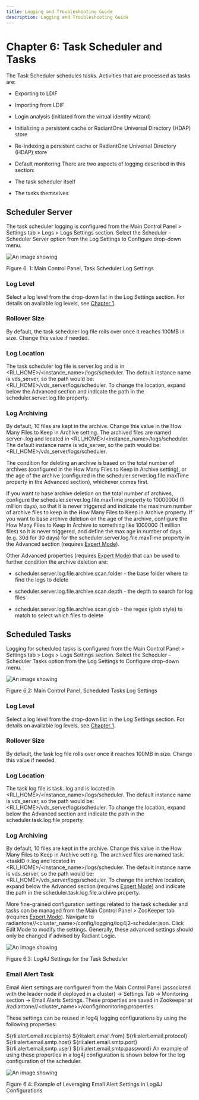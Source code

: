 ```yaml
---
title: Logging and Troubleshooting Guide
description: Logging and Troubleshooting Guide
---
```


# Chapter 6: Task Scheduler and Tasks

The Task Scheduler schedules tasks. Activities that are processed as tasks are: 

-	Exporting to LDIF

-	Importing from LDIF

-	Login analysis (initiated from the virtual identity wizard)

-	Initializing a persistent cache or RadiantOne Universal Directory (HDAP) store

-	Re-indexing a persistent cache or RadiantOne Universal Directory (HDAP) store

-	Default monitoring
There are two aspects of logging described in this section: 

-	The task scheduler itself 

-	The tasks themselves

## Scheduler Server

The task scheduler logging is configured from the Main Control Panel > Settings tab > Logs > Logs Settings section. Select the Scheduler – Scheduler Server option from the Log Settings to Configure drop-down menu.

![An image showing ](Media/Image6.1.jpg)

Figure 6. 1: Main Control Panel, Task Scheduler Log Settings

### Log Level

Select a log level from the drop-down list in the Log Settings section. For details on available log levels, see [Chapter 1](01-overview).

### Rollover Size

By default, the task scheduler log file rolls over once it reaches 100MB in size. Change this value if needed.

### Log Location

The task scheduler log file is server.log and is in <RLI_HOME>/<instance_name>/logs/scheduler. The default instance name is vds_server, so the path would be: <RLI_HOME>/vds_server/logs/scheduler. To change the location, expand below the Advanced section and indicate the path in the scheduler.server.log.file property.

### Log Archiving

By default, 10 files are kept in the archive. Change this value in the How Many Files to Keep in Archive setting. The archived files are named server-<number>.log and located in <RLI_HOME>/<instance_name>/logs/scheduler. The default instance name is vds_server, so the path would be: <RLI_HOME>/vds_server/logs/scheduler.

The condition for deleting an archive is based on the total number of archives (configured in the How Many Files to Keep in Archive setting), or the age of the archive (configured in the scheduler.server.log.file.maxTime property in the Advanced section), whichever comes first.

If you want to base archive deletion on the total number of archives, configure the scheduler.server.log.file.maxTime property to 1000000d (1 million days), so that it is never triggered and indicate the maximum number of archive files to keep in the How Many Files to Keep in Archive property. If you want to base archive deletion on the age of the archive, configure the How Many Files to Keep in Archive to something like 1000000 (1 million files) so it is never triggered, and define the max age in number of days (e.g. 30d for 30 days) for the scheduler.server.log.file.maxTime property in the Advanced section (requires [Expert Mode](01-overview#expert-mode)).

Other Advanced properties (requires [Expert Mode](01-overview#expert-mode)) that can be used to further condition the archive deletion are:

-	scheduler.server.log.file.archive.scan.folder - the base folder where to find the logs to delete

-	scheduler.server.log.file.archive.scan.depth - the depth to search for log files

-	scheduler.server.log.file.archive.scan.glob -  the regex (glob style) to match to select which files to delete

## Scheduled Tasks

Logging for scheduled tasks is configured from the Main Control Panel > Settings tab > Logs > Logs Settings section. Select the Scheduler – Scheduler Tasks option from the Log Settings to Configure drop-down menu.

![An image showing ](Media/Image6.2.jpg)

Figure 6.2: Main Control Panel, Scheduled Tasks Log Settings

### Log Level

Select a log level from the drop-down list in the Log Settings section. For details on available log levels, see [Chapter 1](01-overview).

### Rollover Size

By default, the task log file rolls over once it reaches 100MB in size. Change this value if needed.

### Log Location

The task log file is task.<taskID>.log and is located in <RLI_HOME>/<instance_name>/logs/scheduler. The default instance name is vds_server, so the path would be: <RLI_HOME>/vds_server/logs/scheduler. To change the location, expand below the Advanced section and indicate the path in the scheduler.task.log.file property.

### Log Archiving

By default, 10 files are kept in the archive. Change this value in the How Many Files to Keep in Archive setting. The archived files are named task.<taskID-<number>>.log and located in <RLI_HOME>/<instance_name>/logs/scheduler. The default instance name is vds_server, so the path would be: <RLI_HOME>/vds_server/logs/scheduler. To change the archive location, expand below the Advanced section (requires [Expert Mode](01-overview)) and indicate the path in the scheduler.task.log.file.archive property.

More fine-grained configuration settings related to the task scheduler and tasks can be managed from the Main Control Panel > ZooKeeper tab (requires [Expert Mode](01-overview)). Navigate to radiantone/<version>/<cluster_name>/config/logging/log4j2-scheduler.json. Click Edit Mode to modify the settings. Generally, these advanced settings should only be changed if advised by Radiant Logic.

![An image showing ](Media/Image6.3.jpg)

Figure 6.3: Log4J Settings for the Task Scheduler

### Email Alert Task

Email Alert settings are configured from the Main Control Panel (associated with the leader node if deployed in a cluster) -> Settings Tab -> Monitoring section -> Email Alerts Settings. These properties are saved in Zookeeper at /radiantone/<version>/<cluster_name>>/config/monitoring.properties.

These settings can be reused in log4j logging configurations by using the following properties:

${rli:alert.email.recipients}
${rli:alert.email.from}
${rli:alert.email.protocol}
${rli:alert.email.smtp.host}
${rli:alert.email.smtp.port}
${rli:alert.email.smtp.user}
${rli:alert.email.smtp.password}
An example of using these properties in a log4j configuration is shown below for the log configuration of the scheduler.

![An image showing ](Media/Image6.4.jpg)
 
Figure 6.4: Example of Leveraging Email Alert Settings in Log4J Configurations
